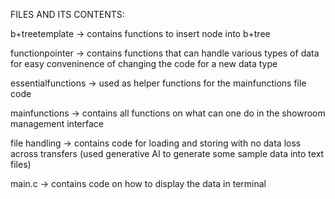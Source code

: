FILES AND ITS CONTENTS:

b+treetemplate  -> contains functions to insert node into b+tree 

functionpointer -> contains functions that can handle various types of data for easy conveninence of changing the code for a new data type 

essentialfunctions -> used as helper functions for the mainfunctions file code 

mainfunctions   -> contains all functions on what can one do in the showroom management interface 

file handling   -> contains code for loading and storing with no data loss across transfers  (used generative AI to generate some sample data into text files) 

main.c          -> contains code on how to display the data in terminal 
